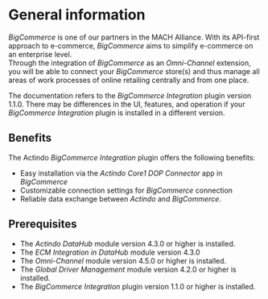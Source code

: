 # General information

*BigCommerce* is one of our partners in the MACH Alliance. With its API-first approach to e-commerce, *BigCommerce* aims to simplify e-commerce on an enterprise level.   
Through the integration of *BigCommerce* as an *Omni-Channel* extension, you will be able to connect your *BigCommerce* store(s) and thus manage all areas of work processes of online retailing centrally and from one place.

The documentation refers to the *BigCommerce Integration* plugin version 1.1.0. There may be differences in the UI, features, and operation if your *BigCommerce Integration* plugin is installed in a different version.


## Benefits

The Actindo *BigCommerce Integration* plugin offers the following benefits:
- Easy installation via the *Actindo Core1 DOP Connector* app in *BigCommerce*
- Customizable connection settings for *BigCommerce* connection
- Reliable data exchange between *Actindo* and *BigCommerce*.


## Prerequisites

- The *Actindo DataHub* module version 4.3.0 or higher is installed.
- The *ECM Integration in DataHub* module version 4.3.0 
- The *Omni-Channel* module version 4.5.0 or higher is installed.
- The *Global Driver Management* module version 4.2.0 or higher is installed.
- The *BigCommerce Integration* plugin version 1.1.0 or higher is installed.
